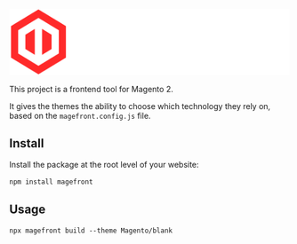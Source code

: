 ![Magefront](images/magefront-logo-title.svg)

This project is a frontend tool for Magento 2.

It gives the themes the ability to choose which technology they rely on, based on the `magefront.config.js` file.

## Install

Install the package at the root level of your website:

    npm install magefront

## Usage

    npx magefront build --theme Magento/blank
